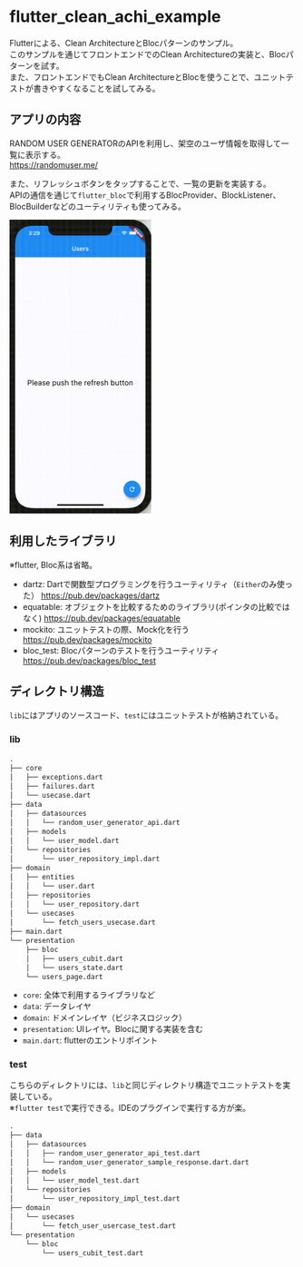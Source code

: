 # flutter_clean_achi_example
Flutterによる、Clean ArchitectureとBlocパターンのサンプル。  
このサンプルを通じてフロントエンドでのClean Architectureの実装と、Blocパターンを試す。  
また、フロントエンドでもClean ArchitectureとBlocを使うことで、ユニットテストが書きやすくなることを試してみる。  


## アプリの内容
RANDOM USER GENERATORのAPIを利用し、架空のユーザ情報を取得して一覧に表示する。  
https://randomuser.me/  

また、リフレッシュボタンをタップすることで、一覧の更新を実装する。  
APIの通信を通じて`flutter_bloc`で利用するBlocProvider、BlockListener、BlocBuilderなどのユーティリティも使ってみる。  

<img src="./docs/app_movie.gif" width="250">

## 利用したライブラリ
※flutter, Bloc系は省略。  

- dartz: Dartで関数型プログラミングを行うユーティリティ（`Either`のみ使った） https://pub.dev/packages/dartz
- equatable: オブジェクトを比較するためのライブラリ(ポインタの比較ではなく) https://pub.dev/packages/equatable
- mockito: ユニットテストの際、Mock化を行う https://pub.dev/packages/mockito
- bloc_test: Blocパターンのテストを行うユーティリティ https://pub.dev/packages/bloc_test

## ディレクトリ構造
`lib`にはアプリのソースコード、`test`にはユニットテストが格納されている。  

### lib
```
.
├── core
│   ├── exceptions.dart
│   ├── failures.dart
│   └── usecase.dart
├── data
│   ├── datasources
│   │   └── random_user_generator_api.dart
│   ├── models
│   │   └── user_model.dart
│   └── repositories
│       └── user_repository_impl.dart
├── domain
│   ├── entities
│   │   └── user.dart
│   ├── repositories
│   │   └── user_repository.dart
│   └── usecases
│       └── fetch_users_usecase.dart
├── main.dart
└── presentation
    ├── bloc
    │   ├── users_cubit.dart
    │   └── users_state.dart
    └── users_page.dart
```

- `core`: 全体で利用するライブラリなど
- `data`: データレイヤ
- `domain`: ドメインレイヤ（ビジネスロジック）
- `presentation`: UIレイヤ。Blocに関する実装を含む
- `main.dart`: flutterのエントリポイント

### test
こちらのディレクトリには、`lib`と同じディレクトリ構造でユニットテストを実装している。  
※`flutter test`で実行できる。IDEのプラグインで実行する方が楽。  

```
.
├── data
│   ├── datasources
│   │   ├── random_user_generator_api_test.dart
│   │   └── random_user_generator_sample_response.dart.dart
│   ├── models
│   │   └── user_model_test.dart
│   └── repositories
│       └── user_repository_impl_test.dart
├── domain
│   └── usecases
│       └── fetch_user_usercase_test.dart
└── presentation
    └── bloc
        └── users_cubit_test.dart
```
